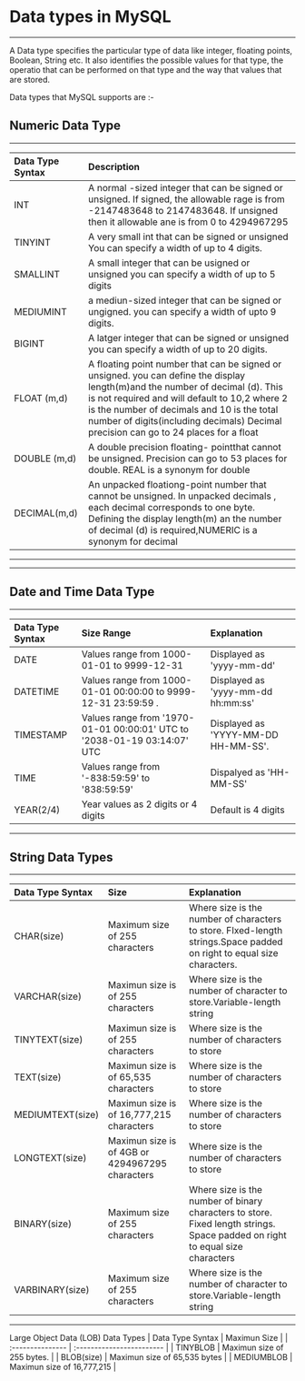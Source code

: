 # Data types in MySQL
---
A Data type specifies the particular type of data like integer, floating points, Boolean, String etc. It also identifies the possible values for that type, the operatio that can be performed on that type and the way that values that are stored.

Data types that MySQL supports are :-

## **Numeric Data Type**
---
 Data Type Syntax       | Description                |
| :------------- | :---------------------- |
| INT | A normal -sized integer that can be signed or unsigned. If signed, the allowable rage is from -2147483648 to  2147483648. If unsigned then it allowable ane is from 0 to 4294967295  | 
| TINYINT  | A very small int that can be signed or unsigned You can specify a width of up to 4 digits. |
| SMALLINT  | A small integer that can be usigned or unsigned you can specify a width of up to 5 digits  |
| MEDIUMINT  | a mediun-sized integer that can be signed or ungigned. you can specify a width of upto 9 digits.
| BIGINT  | A latger integer that can be signed or unsigned you can specify a width of up to 20 digits.  |
|  FLOAT (m,d) | A floating point number that can be signed or unsigned. you can define the display length(m)and the number of decimal (d). This is not required and will default to 10,2 where 2 is the number of decimals and 10 is the total number of digits(including decimals) Decimal precision can go to 24 places for a float |
| DOUBLE (m,d) | A double precision floating- pointthat cannot be unsigned. Precision can go to 53 places for double. REAL is a synonym for double  | 
|  DECIMAL(m,d) | An unpacked floationg-point number that cannot be unsigned. In unpacked decimals , each decimal corresponds to one byte. Defining the display length(m) an the number of decimal (d) is required,NUMERIC is a synonym for decimal |
---


---
## **Date and Time Data Type**
---
|  Data Type Syntax       | Size Range                | Explanation   |
| :------------- | :---------------------- |:---------------------- |
| DATE  | Values range from 1000-01-01 to 9999-12-31  | Displayed as 'yyyy-mm-dd'  |
| DATETIME  | Values range from 1000-01-01 00:00:00 to 9999-12-31  23:59:59 .  | Displayed as 'yyyy-mm-dd hh:mm:ss'  | 
| TIMESTAMP | Values range from '1970-01-01 00:00:01' UTC to '2038-01-19 03:14:07' UTC | Displayed as 'YYYY-MM-DD HH-MM-SS'.
| TIME   | Values range from '-838:59:59' to '838:59:59' | Dispalyed as 'HH-MM-SS' |
| YEAR(2/4) | Year values as 2 digits or 4 digits | Default is 4 digits |
---

## **String Data Types**
---
| Data Type Syntax| Size            | Explanation   |
| :------------- | :---------------------- |:---------------------- |
| CHAR(size)     | Maximum size of 255 characters | Where size is the number of characters to store. FIxed-length strings.Space padded on right to equal size characters. |
| VARCHAR(size)  | Maximun size is of 255 characters | Where size is the number of character to store.Variable-length string |
| TINYTEXT(size) | Maximun size is of 255 characters  | Where size is the number of characters to store |
| TEXT(size)     | Maximun size is of 65,535 characters | Where size is the number of characters to store |
| MEDIUMTEXT(size) | Maximun size is of 16,777,215 characters | Where size is the number of characters to store |
| LONGTEXT(size)  |  Maximun size is of 4GB or 4294967295 characters |  Where size is the number of characters to store |
| BINARY(size)   |  Maximum size of 255 characters | Where size is the number of binary characters to store. Fixed length strings. Space padded on right to equal size characters |
| VARBINARY(size)| Maximum size of 255 characters | Where size is the number of character to store.Variable-length string |


---
Large Object Data  (LOB) Data Types
| Data Type Syntax | Maximun Size                 |
| :--------------- | :------------------------    |
| TINYBLOB         | Maximun size of 255 bytes.   |
| BLOB(size)       | Maximun size of 65,535 bytes |
| MEDIUMBLOB       | Maximun size of 16,777,215   |








